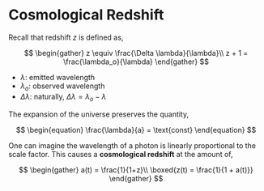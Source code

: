 #  Cosmological Redshift

Recall that redshift $z$ is defined as,

$$
\begin{gather}
    z \equiv \frac{\Delta \lambda}{\lambda}\\
    z + 1 = \frac{\lambda_o}{\lambda}
\end{gather}
$$

* $\lambda$: emitted wavelength
* $\lambda_o$: observed wavelength
* $\Delta \lambda$: naturally, $\Delta \lambda = \lambda_o - \lambda$

The expansion of the universe preserves the quantity,

$$
\begin{equation}
    \frac{\lambda}{a} = \text{const}
\end{equation}
$$

One can imagine the wavelength of a photon is linearly proportional to the scale factor. This causes a **cosmological redshift** at the amount of,

$$
\begin{gather}
    a(t) = \frac{1}{1+z}\\
    \boxed{z(t) = \frac{1}{1 + a(t)}}
\end{gather}
$$